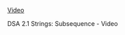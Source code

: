 [Video](https://drive.google.com/file/d/15ASKIJVZ1pX0ZJQdm47HC0UYCev8jjNO/view?usp=sharing)

DSA 2.1 Strings: Subsequence - Video

